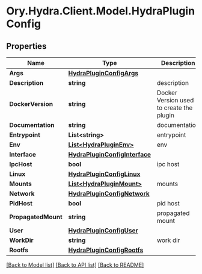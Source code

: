 # Ory.Hydra.Client.Model.HydraPluginConfig
## Properties

Name | Type | Description | Notes
------------ | ------------- | ------------- | -------------
**Args** | [**HydraPluginConfigArgs**](HydraPluginConfigArgs.md) |  | 
**Description** | **string** | description | 
**DockerVersion** | **string** | Docker Version used to create the plugin | [optional] 
**Documentation** | **string** | documentation | 
**Entrypoint** | **List&lt;string&gt;** | entrypoint | 
**Env** | [**List&lt;HydraPluginEnv&gt;**](HydraPluginEnv.md) | env | 
**Interface** | [**HydraPluginConfigInterface**](HydraPluginConfigInterface.md) |  | 
**IpcHost** | **bool** | ipc host | 
**Linux** | [**HydraPluginConfigLinux**](HydraPluginConfigLinux.md) |  | 
**Mounts** | [**List&lt;HydraPluginMount&gt;**](HydraPluginMount.md) | mounts | 
**Network** | [**HydraPluginConfigNetwork**](HydraPluginConfigNetwork.md) |  | 
**PidHost** | **bool** | pid host | 
**PropagatedMount** | **string** | propagated mount | 
**User** | [**HydraPluginConfigUser**](HydraPluginConfigUser.md) |  | [optional] 
**WorkDir** | **string** | work dir | 
**Rootfs** | [**HydraPluginConfigRootfs**](HydraPluginConfigRootfs.md) |  | [optional] 

[[Back to Model list]](../README.md#documentation-for-models) [[Back to API list]](../README.md#documentation-for-api-endpoints) [[Back to README]](../README.md)

